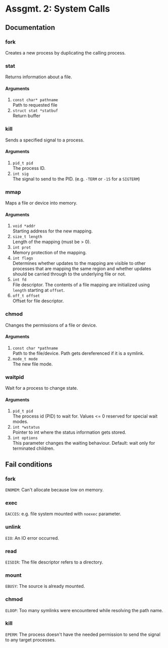 # Assgmt. 2: System Calls

## Documentation
### fork  
Creates a new process by duplicating the calling process.

### stat 
Returns information about a file.

#### Arguments
1. `const char* pathname`  
Path to requested file
2. `struct stat *statbuf`  
Return buffer

### kill
Sends a specified signal to a process.

#### Arguments
1. `pid_t pid`  
The process ID.
2. `int sig`  
The signal to send to the PID. (e.g. `-TERM` or `-15` for a `SIGTERM`)

### mmap
Maps a file or device into memory.

#### Arguments
1. `void *addr`  
Starting address for the new mapping.
2. `size_t length`  
Length of the mapping (must be > 0).
3. `int prot`  
Memory protection of the mapping.
4. `int flags`  
Determines whether updates to the mapping are visible to other processes that are mapping the same region and whether updates should be carried through to the underlying file or not.
5. `int fd`  
File descriptor. The contents of a file mapping are initialized using `length` starting at `offset`.
6. `off_t offset`  
Offset for file descriptor.

### chmod
Changes the permissions of a file or device.

#### Arguments
1. `const char *pathname`  
Path to the file/device. Path gets dereferenced if it is a symlink.
2. `mode_t mode`  
The new file mode.

### waitpid
Wait for a process to change state.

#### Arguments
1. `pid_t pid`  
The process id (PID) to wait for. Values <= 0 reserved for special wait modes.
2. `int *wstatus`  
Pointer to int where the status information gets stored.
3. `int options`  
This parameter changes the waiting behaviour. Default: wait only for terminated children.

## Fail conditions
### fork
`ENOMEM`: Can't allocate because low on memory.

### exec
`EACCES`: e.g. file system mounted with `noexec` parameter.

### unlink
`EIO`: An IO error occurred.

### read
`EISDIR`: The file descriptor refers to a directory.

### mount
`EBUSY`: The source is already mounted.

### chmod
`ELOOP`: Too many symlinks were encountered while resolving the path name.

### kill
`EPERM`: The process doesn't have the needed permission to send the signal to any target processes.